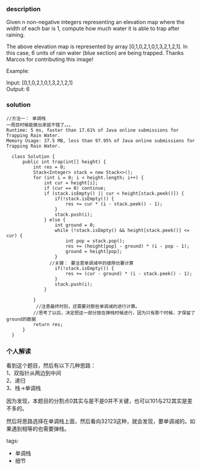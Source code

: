 ### description    
  Given n non-negative integers representing an elevation map where the width of each bar is 1, compute how much water it is able to trap after raining.  
    
    
  The above elevation map is represented by array [0,1,0,2,1,0,1,3,2,1,2,1]. In this case, 6 units of rain water (blue section) are being trapped. Thanks Marcos for contributing this image!  
    
  Example:  
    
  Input: [0,1,0,2,1,0,1,3,2,1,2,1]  
  Output: 6  
### solution    
```    
//方法一： 单调栈  
一周目时候能做出来就不错了。。。  
Runtime: 5 ms, faster than 17.61% of Java online submissions for Trapping Rain Water.  
Memory Usage: 37.5 MB, less than 97.95% of Java online submissions for Trapping Rain Water.  
  
  class Solution {  
      public int trap(int[] height) {  
          int res = 0;  
          Stack<Integer> stack = new Stack<>();  
          for (int i = 0; i < height.length; i++) {  
              int cur = height[i];  
              if (cur == 0) continue;  
              if (stack.isEmpty() || cur < height[stack.peek()]) {  
                  if(!stack.isEmpty()) {          
                      res += cur * (i - stack.peek() - 1);  
                  }  
                  stack.push(i);  
              } else {  
                  int ground = 0;  
                  while (!stack.isEmpty() && height[stack.peek()] <= cur) {  
                      int pop = stack.pop();  
                      res += (height[pop] - ground) * (i - pop - 1);  
                      ground = height[pop];  
                  }  
                //关键： 要注意单调减中的缝隙也要计算  
                  if(!stack.isEmpty()) {  
                      res += (cur - ground) * (i - stack.peek() - 1);  
                  }  
                  stack.push(i);  
              }  
    
          }  
           //注意最终时刻，还需要对那些单调减的进行计算。  
          //思考了以后，决定把这一部分放在弹栈时候进行，因为只有那个时候，才保留了ground的数据  
          return res;  
      }  
  }  
```    
    
### 个人解读    
  看到这个题目，然后有以下几种思路：  
  1、双指针从两边到中间  
  2、递归  
  3、栈->单调栈  
    
  因为发现，本题目的分割点0其实与是不是0并不关键，也可以101与212其实是差不多的。  
    
  然后将思路选择在单调栈上面，然后看向32123这种，就会发现，要单调减的。如果遇到相等的也需要弹栈。  
    
tags:    
  -  单调栈  
  -  细节  
